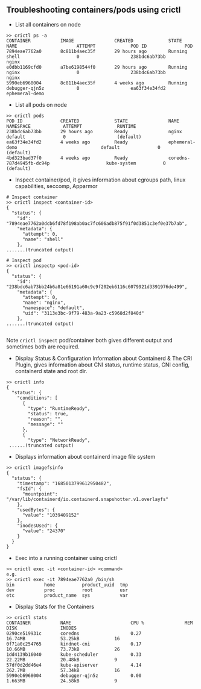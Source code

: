 
## Troubleshooting containers/pods using crictl

- List all containers on node
```
>> crictl ps -a
CONTAINER           IMAGE               CREATED             STATE               NAME                      ATTEMPT             POD ID              POD
7894eae7762a0       8c811b4aec35f       29 hours ago        Running             shell                     0                   238bdc6ab73bb       nginx
e0dbb1169cfd0       a7be6198544f0       29 hours ago        Running             nginx                     0                   238bdc6ab73bb       nginx
5990eb6968004       8c811b4aec35f       4 weeks ago         Running             debugger-qjn5z            0                   ea63f34e34fd2       ephemeral-demo
```

- List all pods on node
```
>> crictl pods
POD ID              CREATED             STATE               NAME                                         NAMESPACE            ATTEMPT             RUNTIME
238bdc6ab73bb       29 hours ago        Ready               nginx                                        default              0                   (default)
ea63f34e34fd2       4 weeks ago         Ready               ephemeral-demo                               default              0                   (default)
4bd323bad37f0       4 weeks ago         Ready               coredns-787d4945fb-dc94p                     kube-system          0                   (default)
```

- Inspect container/pod, it gives information about cgroups path, linux capabilities, seccomp, Apparmor
```
# Inspect container
>> crictl inspect <container-id>
{
  "status": {
    "id": "7894eae7762a0dcb6fd78f198ab0ac7fc606adb875f91f0d3851c3ef0e37b7ab",
    "metadata": {
      "attempt": 0,
      "name": "shell"
    },
.......(truncated output)

# Inspect pod
>> crictl inspectp <pod-id>
{
  "status": {
    "id": "238bdc6ab73bb24b6a81e66191a60c9c9f202eb6116c6079921d3391976de499",
    "metadata": {
      "attempt": 0,
      "name": "nginx",
      "namespace": "default",
      "uid": "3113e3bc-9f79-483a-9a23-c5968d2f840d"
    },
.......(truncated output)
   
```
Note `crictl inspect` pod/container both gives different output and sometimes both are required.
 
-  Display Status & Configuration Information about Containerd & The CRI Plugin, gives information about CNI status, runtime status, CNI config, containerd state and root dir.
```
>> crictl info
{
  "status": {
    "conditions": [
      {
        "type": "RuntimeReady",
        "status": true,
        "reason": "",
        "message": ""
      },
      {
        "type": "NetworkReady",
 ......(truncated output)

```
- Displays information about containerd image file system
```
>> crictl imagefsinfo
{
  "status": {
    "timestamp": "1685013799612950482",
    "fsId": {
      "mountpoint": "/var/lib/containerd/io.containerd.snapshotter.v1.overlayfs"
    },
    "usedBytes": {
      "value": "1039409152"
    },
    "inodesUsed": {
      "value": "24370"
    }
  }
}

```
- Exec into a running container using crictl
```
>> crictl exec -it <container-id> <command>
e.g.
>> crictl exec -it 7894eae7762a0 /bin/sh
bin           home          product_uuid  tmp
dev           proc          root          usr
etc           product_name  sys           var

```
- Display Stats for the Containers
```
>> crictl stats
CONTAINER           NAME                      CPU %               MEM                 DISK                INODES
0290ce519931c       coredns                   0.27                16.74MB             53.25kB             16
0f71a0c254765       kindnet-cni               0.17                10.66MB             73.73kB             26
1dd4139b16040       kube-scheduler            0.33                22.22MB             20.48kB             9
57df0d2dd46e4       kube-apiserver            4.14                262.7MB             57.34kB             16
5990eb6968004       debugger-qjn5z            0.00                1.663MB             24.58kB             9
```

